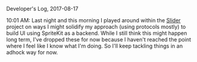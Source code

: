 Developer's Log, 2017-08-17

10:01 AM: Last night and this morning I played around within the [Slider](https://github.com/wvdk/A-Swift-Vocabulary/tree/master/Slider) project on ways I might solidify my approach (using protocols mostly) to build UI using SpriteKit as a backend. While I still think this might happen long term, I've dropped these for now because I haven't reached the point where I feel like I know what I'm doing. So I'll keep tackling things in an adhock way for now.
